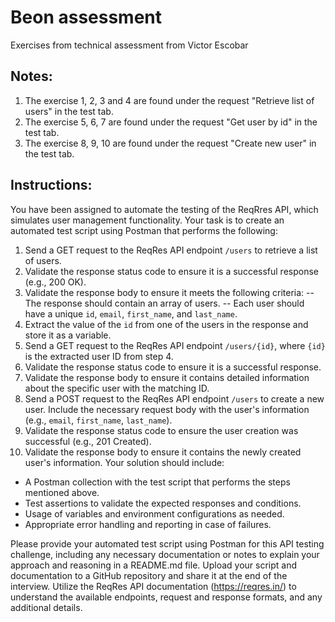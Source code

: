# Beon assessment
Exercises from technical assessment from Victor Escobar

## Notes:
1. The exercise 1, 2, 3 and 4 are found under the request "Retrieve list of users" in the test tab. 
2. The exercise 5, 6, 7 are found under the request "Get user by id" in the test tab. 
3. The exercise 8, 9, 10 are found under the request "Create new user" in the test tab. 

## Instructions:
You have been assigned to automate the testing of the ReqRres API, which simulates user
management functionality.
Your task is to create an automated test script using Postman that performs the following:

1. Send a GET request to the ReqRes API endpoint `/users` to retrieve a list of users.
2. Validate the response status code to ensure it is a successful response (e.g., 200 OK).
3. Validate the response body to ensure it meets the following criteria:
  -- The response should contain an array of users.
  -- Each user should have a unique `id`, `email`, `first_name`, and `last_name`.
4. Extract the value of the `id` from one of the users in the response and store it as a variable.
5. Send a GET request to the ReqRes API endpoint `/users/{id}`, where `{id}` is the extracted
user ID from step 4.
6. Validate the response status code to ensure it is a successful response.
7. Validate the response body to ensure it contains detailed information about the specific user
with the matching ID.
8. Send a POST request to the ReqRes API endpoint `/users` to create a new user. Include the
necessary request body with the user's information (e.g., `email`, `first_name`, `last_name`).
9. Validate the response status code to ensure the user creation was successful (e.g., 201
Created).
10. Validate the response body to ensure it contains the newly created user's information.
Your solution should include:
  - A Postman collection with the test script that performs the steps mentioned above.
  - Test assertions to validate the expected responses and conditions.
  - Usage of variables and environment configurations as needed.
  - Appropriate error handling and reporting in case of failures.

Please provide your automated test script using Postman for this API testing challenge, including
any necessary documentation or notes to explain your approach and reasoning in a
README.md file.
Upload your script and documentation to a GitHub repository and share it at the end of the
interview.
Utilize the ReqRes API documentation (https://reqres.in/) to understand the available
endpoints, request and response formats, and any additional details.
